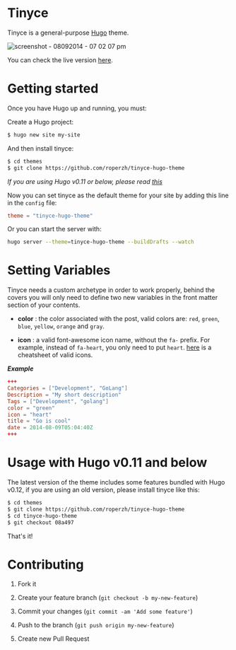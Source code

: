 Tinyce
===

Tinyce is a general-purpose [Hugo](http://hugo.spf13.com) theme.

![screenshot - 08092014 - 07 02 07 pm](https://cloud.githubusercontent.com/assets/4419992/3867787/120f0158-2011-11e4-9f50-0ccfa162cdd2.png)

You can check the live version [here](http://roperzh.github.io/tinyce-hugo-theme/).

Getting started
===

Once you have Hugo up and running, you must:

Create a Hugo project:

```bash
$ hugo new site my-site
```

And then install tinyce:

```bash
$ cd themes
$ git clone https://github.com/roperzh/tinyce-hugo-theme
```

*If you are using Hugo v0.11 or below, please read [this](https://github.com/roperzh/tinyce-hugo-theme/#usage-with-hugo-v011-and-below)*

Now you can set tinyce as the default theme for your site by adding this line
in the `config` file:

```toml
theme = "tinyce-hugo-theme"
```

Or you can start the server with:

```bash
hugo server --theme=tinyce-hugo-theme --buildDrafts --watch
```

Setting Variables
===

Tinyce needs a custom archetype in order to work properly, behind the covers
you will only need to define two new variables in the front matter section of
your contents.

- **color** : the color associated with the post, valid colors are: `red`,
`green`, `blue`, `yellow`, `orange` and `gray`.

- **icon** : a valid font-awesome icon name, without the `fa-` prefix. For example,
instead of `fa-heart`, you only need to put `heart`. [here](http://fortawesome.github.io/Font-Awesome/cheatsheet/)
is a cheatsheet of valid icons.

***Example***

```toml
+++
Categories = ["Development", "GoLang"]
Description = "My short description"
Tags = ["Development", "golang"]
color = "green"
icon = "heart"
title = "Go is cool"
date = 2014-08-09T05:04:40Z
+++

```

Usage with Hugo v0.11 and below
===

The latest version of the theme includes some features bundled with Hugo v0.12,
if you are using an old version, please install tinyce like this:

```bash
$ cd themes
$ git clone https://github.com/roperzh/tinyce-hugo-theme
$ cd tinyce-hugo-theme
$ git checkout 08a497
```

That's it!

Contributing
===

1. Fork it

2. Create your feature branch (`git checkout -b my-new-feature`)

3. Commit your changes (`git commit -am 'Add some feature'`)

4. Push to the branch (`git push origin my-new-feature`)

5. Create new Pull Request
